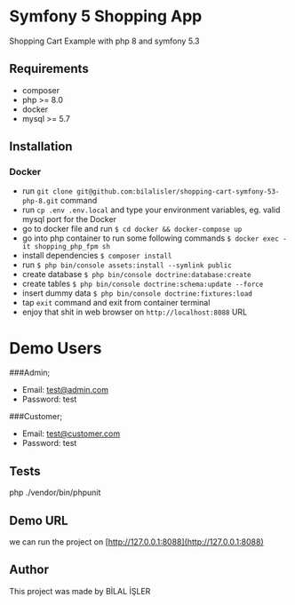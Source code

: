 # Symfony 5 Shopping App

Shopping Cart Example with php 8 and symfony 5.3

## Requirements

- composer
- php >= 8.0
- docker
- mysql >= 5.7


## Installation

### Docker

- run `git clone git@github.com:bilalisler/shopping-cart-symfony-53-php-8.git` command
- run `cp .env .env.local` and type your environment variables, eg. valid mysql port for the Docker
- go to docker file and run `$ cd docker && docker-compose up`
- go into php container to run some following commands `$ docker exec -it shopping_php_fpm sh`
- install dependencies `$ composer install`
- run `$ php bin/console assets:install --symlink public`  
- create database `$ php bin/console doctrine:database:create`
- create tables  `$ php bin/console doctrine:schema:update --force`
- insert dummy data `$ php bin/console doctrine:fixtures:load`
- tap `exit` command and exit from container terminal
- enjoy that shit in web browser on `http://localhost:8088` URL

# Demo Users
 ###Admin;
 * Email: test@admin.com
 * Password: test

 ###Customer;
* Email: test@customer.com
* Password: test

## Tests
php ./vendor/bin/phpunit

## Demo URL ##
we can run the project on [http://127.0.0.1:8088](http://127.0.0.1:8088)

## Author
This project was made by BİLAL İŞLER
